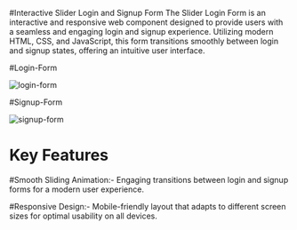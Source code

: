 #Interactive Slider Login and Signup Form
The Slider Login Form is an interactive and responsive web component designed to provide users with a seamless and engaging login and signup experience.
Utilizing modern HTML, CSS, and JavaScript, this form transitions smoothly between login and signup states, offering an intuitive user interface.

#Login-Form

![login-form](https://github.com/Supriya252002/Slider_login_form/assets/116082297/e7bea84b-4618-4b97-8b77-ba73e5dfe056)

#Signup-Form

![signup-form](https://github.com/Supriya252002/Slider_login_form/assets/116082297/dd84b744-f59d-4bb3-a3c8-86c55b926b32)

# Key Features
 #Smooth Sliding Animation:-
Engaging transitions between login and signup forms for a modern user experience.

 #Responsive Design:-
Mobile-friendly layout that adapts to different screen sizes for optimal usability on all devices.
